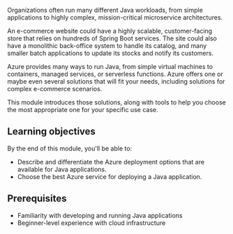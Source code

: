 Organizations often run many different Java workloads, from simple applications to highly complex, mission-critical microservice architectures.

An e-commerce website could have a highly scalable, customer-facing store that relies on hundreds of Spring Boot services. The site could also have a monolithic back-office system to handle its catalog, and many smaller batch applications to update its stocks and notify its customers.

Azure provides many ways to run Java, from simple virtual machines to containers, managed services, or serverless functions. Azure offers one or maybe even several solutions that will fit your needs, including solutions for complex e-commerce scenarios. 

This module introduces those solutions, along with tools to help you choose the most appropriate one for your specific use case.

## Learning objectives

By the end of this module, you'll be able to:

- Describe and differentiate the Azure deployment options that are available for Java applications.
- Choose the best Azure service for deploying a Java application.

## Prerequisites

- Familiarity with developing and running Java applications
- Beginner-level experience with cloud infrastructure
